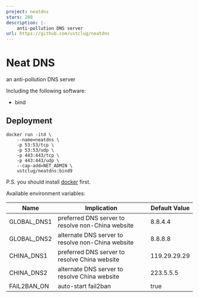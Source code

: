 ```yaml
---
project: neatdns
stars: 288
description: |-
    anti-pollution DNS server
url: https://github.com/ustclug/neatdns
---
```


# Neat DNS

an anti-pollution DNS server

Including the following software:

* bind

## Deployment

```shell
docker run -itd \
	--name=neatdns \
	-p 53:53/tcp \
	-p 53:53/udp \
	-p 443:443/tcp \
	-p 443:443/udp \
	--cap-add=NET_ADMIN \
	ustclug/neatdns:bind9
```

P.S. you should install [docker](https://www.docker.com) first.

Available environment variables:

| Name              | Implication                              | Default Value               |
| ----------------- | ---------------------------------------- | --------------------------- |
| GLOBAL_DNS1       | preferred DNS server to resolve non-China website | 8.8.4.4                     |
| GLOBAL_DNS2       | alternate DNS server to resolve non-China website | 8.8.8.8                     |
| CHINA_DNS1        | preferred DNS server to resolve China website | 119.29.29.29                |
| CHINA_DNS2        | alternate DNS server to resolve China website | 223.5.5.5                   |
| FAIL2BAN_ON       | auto-start fail2ban                      | true                        |

